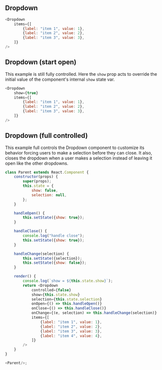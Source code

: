 ## Dropdown 
```js
<Dropdown 
    items={[
        {label: "item 1", value: 1},
        {label: "item 2", value: 2},
        {label: "item 3", value: 3},
    ]}
/>
```

## Dropdown (start open)

This example is still fully controlled.  Here the `show` prop acts to 
override the initial value of the component's internal `show` state var.
```js
<Dropdown 
    show={true}
    items={[
        {label: "item 1", value: 1},
        {label: "item 2", value: 2},
        {label: "item 3", value: 3},
    ]}
/>
```

## Dropdown (full controlled)

This example full controls the Dropdown component to customize its behavior
forcing users to make a selection before they can close.  It also, closes
the dropdown when a user makes a selection instead of leaving it open like
the other dropdowns.
```js
class Parent extends React.Component {
    constructor(props) {
        super(props);
        this.state = {
            show: false,
            selection: null,
        };
    }

    handleOpen() {
        this.setState({show: true});
    }

    handleClose() {
        console.log("handle close");
        this.setState({show: true});
    }

    handleChange(selection) {
        this.setState({selection});
        this.setState({show: false});
    }

    render() {
        console.log(`show = ${this.state.show}`);
        return <Dropdown
            controlled={false}
            show={this.state.show}
            selection={this.state.selection}
            onOpen={() => this.handleOpen()}
            onClose={() => this.handleClose()}
            onChange={(e, selection) => this.handleChange(selection)}
            items={[
                {label: "item 1", value: 1},
                {label: "item 2", value: 2},
                {label: "item 3", value: 3},
                {label: "item 4", value: 4},
            ]}
        />
    }
}

<Parent/>;
```
